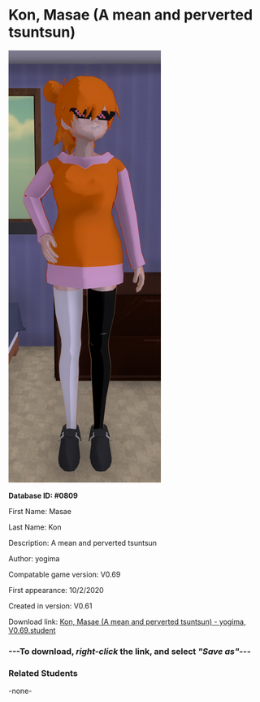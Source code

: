 # Kon, Masae (A mean and perverted tsuntsun)

<img src="../../Files/Images/Kon, Masae (A mean and perverted tsuntsun).png" title="Kon, Masae (A mean and perverted tsuntsun) - yogima, V0.69">

**Database ID: #0809**

First Name: Masae

Last Name: Kon

Description: A mean and perverted tsuntsun

Author: yogima

Compatable game version: V0.69

First appearance: 10/2/2020

Created in version: V0.61

Download link: <a href="https://raw.githubusercontent.com/Arbiter1223/Daigaku-Gurashi-Custom-Students/master/Files/Student%20Files/Kon%2C%20Masae%20(A%20mean%20and%20perverted%20tsuntsun)%20-%20yogima%2C%20V0.69.student">Kon, Masae (A mean and perverted tsuntsun) - yogima, V0.69.student</a>

### ---**To download, _right-click_ the link, and select _"Save as"_**---

### Related Students

-none-
